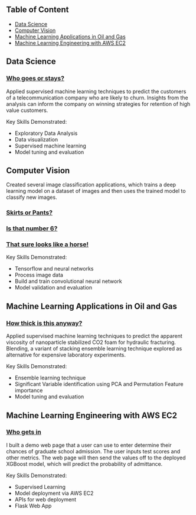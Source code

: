 ## Table of Content

- [Data Science](#0)
- [Computer Vision](#1)
- [Machine Learning Applications in Oil and Gas](#2)
- [Machine Learning Engineering with AWS EC2](#3)

<a id='0'></a>
## Data Science

### [Who goes or stays?](https://github.com/toluwee/Customer-Churn)
Applied supervised machine learning techniques to predict the customers of a telecommunication company who are likely to churn. Insights from the analysis can inform the company on winning strategies for retention of high value customers.

Key Skills Demonstrated:
- Exploratory Data Analysis
- Data visualization
- Supervised machine learning
- Model tuning and evaluation


<a id='1'></a>
## Computer Vision

Created several image classification applications, which trains a deep learning model on a dataset of images and then uses the trained model to classify new images.

### [Skirts or Pants?](https://github.com/toluwee/Classifying-Fashion-MNIST-Dataset-with-CNN-Deep-Learning)

### [Is that number 6?](https://github.com/toluwee/Image_Classifier_Handwriting_Digits)

### [That sure looks like a horse!](https://github.com/toluwee/Classifying-Horses-and-Humans-with-CNN-Deep-Learning)

Key Skills Demonstrated:
- Tensorflow and neural networks
- Process image data
- Build and train convolutional neural network
- Model validation and evaluation


<a id='2'></a>
## Machine Learning Applications in Oil and Gas

### [How thick is this anyway?](https://github.com/toluwee/Rheology_prediction_with_blending_ensemble)
Applied supervised machine learning techniques to predict the apparent viscosity of nanoparticle stabilized CO2 foam for hydraulic fracturing. Blending, a variant of stacking ensemble learning technique explored as alternative for expensive laboratory experiments.

Key Skills Demonstrated:
- Ensemble learning technique
- Significant Variable identification using PCA and Permutation Feature importance
- Model tuning and evaluation


<a id='3'></a>
## Machine Learning Engineering with AWS EC2

### [Who gets in](https://github.com/toluwee/Who-gets-in)
I built a demo web page that a user can use to enter determine their chances of graduate school admission. The user inputs test scores and other metrics. The web page will then send the values off to the deployed XGBoost model, which will predict the probability of admittance. 

Key Skills Demonstrated:
- Supervised Learning
- Model deployment via AWS EC2
- APIs for web deployment
- Flask Web App


